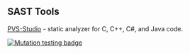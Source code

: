 ## SAST Tools

[PVS-Studio](https://pvs-studio.com/en/pvs-studio/?utm_source=website&utm_medium=github&utm_campaign=open_source) - static analyzer for C, C++, C#, and Java code.

[![Mutation testing badge](https://img.shields.io/endpoint?style=flat&url=https://badge-api.stryker-mutator.io/github.com/kurnakovv/DevOpsDotnet/main)](https://dashboard.stryker-mutator.io/reports/github.com/kurnakovv/DevOpsDotnet/main#mutant)

